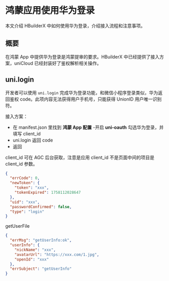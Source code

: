 # 鸿蒙应用使用华为登录

本文介绍 HBuilderX 中如何使用华为登录，介绍接入流程和注意事项。

## 概要

在鸿蒙 App 中提供华为登录是鸿蒙提审的要求。HBuilderX 中已经提供了接入方案，uniCloud 已经封装好了鉴权解析相关操作。

## uni.login

开发者可以使用 `uni.login` 完成华为登录功能，和微信小程序登录类似，华为返回鉴权 code。此项内容无法获得用户手机号，只能获得 UnionID 用户唯一识别符。

接入方案：

- 在 manifest.json 里找到 **鸿蒙 App 配置** -开启 **uni-oauth** 勾选华为登录，并填写 client_id
- uni.login 返回 code
- 返回

client_id 可在 AGC 后台获取，注意是应用 client_id 不是页面中间的项目是 client_id 参数。

```json
{
  "errCode": 0,
  "newToken": {
    "token": "xxx",
    "tokenExpired": 1758112028647
  },
  "uid": "xxx",
  "passwordConfirmed": false,
  "type": "login"
}
```

getUserFile

```json
{
  "errMsg": "getUserInfo:ok",
  "userInfo": {
    "nickName": "xxx",
    "avatarUrl": "https://xxx.com/1.jpg",
    "openId": "xxx"
  },
  "errSubject": "getUserInfo"
}
```
